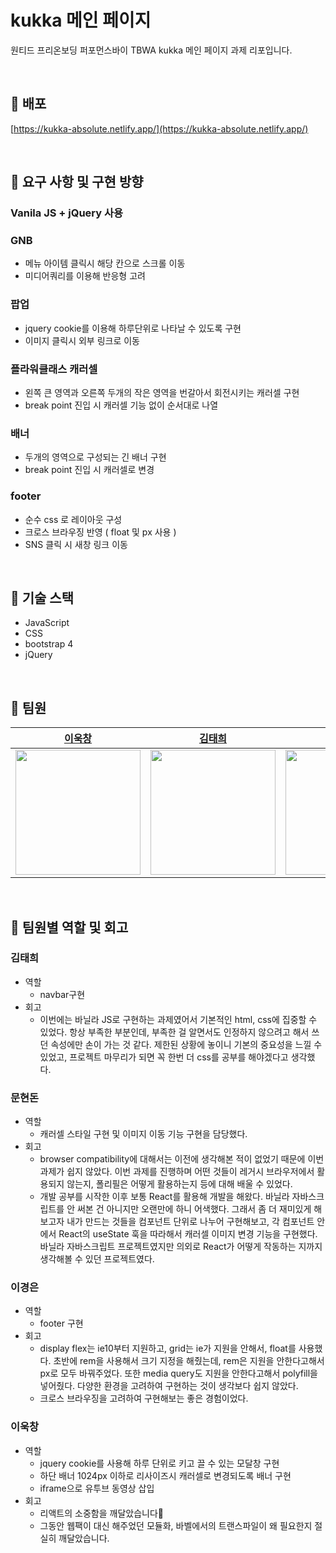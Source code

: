 # kukka 메인 페이지

원티드 프리온보딩 퍼포먼스바이 TBWA kukka 메인 페이지 과제 리포입니다.

<br/>

## 📌 배포

[https://kukka-absolute.netlify.app/](https://kukka-absolute.netlify.app/)


<br/>

## 📌 요구 사항 및 구현 방향

### Vanila JS + jQuery 사용

### GNB

- 메뉴 아이템 클릭시 해당 칸으로 스크롤 이동
- 미디어쿼리를 이용해 반응형 고려

### 팝업

- jquery cookie를 이용해 하루단위로 나타날 수 있도록 구현
- 이미지 클릭시 외부 링크로 이동

### 플라워클래스 캐러셀

- 왼쪽 큰 영역과 오른쪽 두개의 작은 영역을 번갈아서 회전시키는 캐러셀 구현
- break point 진입 시 캐러셀 기능 없이 순서대로 나열

### 배너

- 두개의 영역으로 구성되는 긴 배너 구현
- break point 진입 시 캐러셀로 변경

### footer

- 순수 css 로 레이아웃 구성
- 크로스 브라우징 반영 ( float 및 px 사용 )
- SNS 클릭 시 새창 링크 이동

<br/>

## 📌 기술 스택

- JavaScript
- CSS
- bootstrap 4
- jQuery

<br/>

## 📌 팀원
|[이욱창](https://github.com/wook95)|[김태희](https://github.com/tae100k)|[문현돈](https://github.com/hyundonny)|[이경은](https://github.com/2kyung19)|
| ----- | ---- | ----- |  ----- |
|<img src="https://avatars.githubusercontent.com/u/80494742?v=4" width="200"/>|<img src="https://avatars.githubusercontent.com/u/78027252?v=4" width="200" />| <img src="https://avatars.githubusercontent.com/u/10048956?v=4" width="200" />|<img src="https://avatars.githubusercontent.com/u/32586712?v=4" width="200" />



<br/>

## 📌 팀원별 역할 및 회고

### 김태희

- 역할
    - navbar구현
- 회고
    - 이번에는 바닐라 JS로 구현하는 과제였어서 기본적인 html, css에 집중할 수 있었다. 항상 부족한 부분인데, 부족한 걸 알면서도 인정하지 않으려고 해서 쓰던 속성에만 손이 가는 것 같다. 제한된 상황에 놓이니 기본의 중요성을 느낄 수 있었고, 프로젝트 마무리가 되면 꼭 한번 더  css를 공부를 해야겠다고 생각했다.

### 문현돈

- 역할
    - 캐러셀 스타일 구현 및 이미지 이동 기능 구현을 담당했다.
- 회고
    - browser compatibility에 대해서는 이전에 생각해본 적이 없었기 때문에 이번 과제가 쉽지 않았다. 이번 과제를 진행하며 어떤 것들이 레거시 브라우저에서 활용되지 않는지, 폴리필은 어떻게 활용하는지 등에 대해 배울 수 있었다.
    - 개발 공부를 시작한 이후 보통 React를 활용해 개발을 해왔다. 바닐라 자바스크립트를 안 써본 건 아니지만 오랜만에 하니 어색했다. 그래서 좀 더 재미있게 해보고자 내가 만드는 것들을 컴포넌트 단위로 나누어 구현해보고, 각 컴포넌트 안에서 React의 useState 훅을 따라해서 캐러셀 이미지 변경 기능을 구현했다. 바닐라 자바스크립트 프로젝트였지만 의외로 React가 어떻게 작동하는 지까지 생각해볼 수 있던 프로젝트였다.

### 이경은

- 역할
    - footer 구현
- 회고
    - display flex는 ie10부터 지원하고, grid는 ie가 지원을 안해서, float를 사용했다. 초반에 rem을 사용해서 크기 지정을 해줬는데, rem은 지원을 안한다고해서 px로 모두 바꿔주었다. 또한 media query도 지원을 안한다고해서 polyfill을 넣어줬다. 다양한 환경을 고려하여 구현하는 것이 생각보다 쉽지 않았다.
    - 크로스 브라우징을 고려하여 구현해보는 좋은 경험이었다.

### 이욱창

- 역할
    - jquery cookie를 사용해 하루 단위로 키고 끌 수 있는 모달창 구현
    - 하단 배너 1024px 이하로 리사이즈시 캐러셀로 변경되도록 배너 구현
    - iframe으로 유투브 동영상 삽입
- 회고
    - 리액트의 소중함을 깨달았습니다🥲
    - 그동안 웹팩이 대신 해주었던 모듈화, 바벨에서의 트랜스파일이 왜 필요한지 절실히 깨달았습니다.
